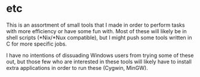# etc

This is an assortment of small tools that I made in order to perform tasks with more efficiency or have some fun with. Most of these will likely be in shell scripts (*Nix/*Nux compatible), but I might push some tools written in C for more specific jobs.

I have no intentions of dissuading Windows users from trying some of these out, but those few who are interested in these tools will likely have to install extra applications in order to run these (Cygwin, MinGW).
